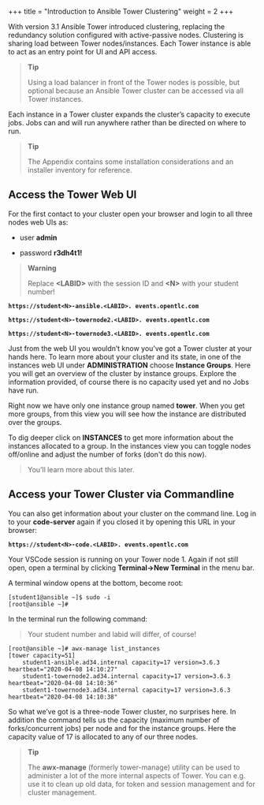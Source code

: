+++
title = "Introduction to Ansible Tower Clustering"
weight = 2
+++

With version 3.1 Ansible Tower introduced clustering, replacing the
redundancy solution configured with active-passive nodes. Clustering
is sharing load between Tower nodes/instances. Each Tower instance is
able to act as an entry point for UI and API access.

> **Tip**
>
> Using a load balancer in front of the Tower nodes is
> possible, but optional because an Ansible Tower cluster can be
> accessed via all Tower instances.

Each instance in a Tower cluster expands the cluster’s capacity to
execute jobs. Jobs can and will run anywhere rather than be directed on
where to run.

> **Tip**
>
> The Appendix contains some installation considerations and an
> installer inventory for reference.

## Access the Tower Web UI

For the first contact to your cluster open your browser and login to all
three nodes web UIs as:

  - user **admin**

  - password **r3dh4t1\!**

> **Warning**
>
> Replace **\<LABID>** with the session ID and **\<N>** with your student number!

**`https://student<N>-ansible.<LABID>. events.opentlc.com`**

**`https://student<N>-towernode2.<LABID>. events.opentlc.com`**

**`https://student<N>-towernode3.<LABID>. events.opentlc.com`**

Just from the web UI you wouldn’t know you’ve got a Tower cluster at
your hands here. To learn more about your cluster and its state, in one
of the instances web UI under **ADMINISTRATION** choose **Instance
Groups**. Here you will get an overview of the cluster by instance
groups. Explore the information provided, of course there is no capacity
used yet and no Jobs have run.

Right now we have only one instance group named **tower**. When you get more groups, from this view you will see how the instance are distributed over the groups.

To dig deeper click on **INSTANCES** to get more information about the instances allocated to a group. In the instances view you can toggle nodes off/online and adjust the number of forks (don't do this now).

> You’ll learn more about this later.

## Access your Tower Cluster via Commandline

You can also get information about your cluster on the command line. Log in to your **code-server** again if you closed it by opening this URL in your browser:

**`https://student<N>-code.<LABID>. events.opentlc.com`**

Your VSCode session is running on your Tower node 1. Again if not still open, open a terminal by clicking **Terminal->New Terminal** in the menu bar.

A terminal window opens at the bottom, become root:

    [student1@ansible ~]$ sudo -i
    [root@ansible ~]#

In the terminal run the following command:

> Your student number and labid will differ, of course!

    [root@ansible ~]# awx-manage list_instances
    [tower capacity=51]
        student1-ansible.ad34.internal capacity=17 version=3.6.3 heartbeat="2020-04-08 14:10:27"
        student1-towernode2.ad34.internal capacity=17 version=3.6.3 heartbeat="2020-04-08 14:10:36"
        student1-towernode3.ad34.internal capacity=17 version=3.6.3 heartbeat="2020-04-08 14:10:38"

So what we’ve got is a three-node Tower cluster, no surprises here. In addition the command tells us the capacity (maximum number of forks/concurrent jobs) per node and for the instance groups. Here the capacity value of 17 is allocated to any of our three nodes.

> **Tip**
>
> The **awx-manage** (formerly tower-manage) utility can be used to
> administer a lot of the more internal aspects of Tower. You can e.g.
> use it to clean up old data, for token and session management and for
> cluster management.
